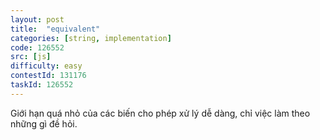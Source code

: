 ```yaml
---
layout: post
title:  "equivalent"
categories: [string, implementation]
code: 126552
src: [js]
difficulty: easy
contestId: 131176
taskId: 126552
---
```


Giới hạn quá nhỏ của các biến cho phép xử lý dễ dàng, chỉ việc làm theo những gì đề hỏi.
